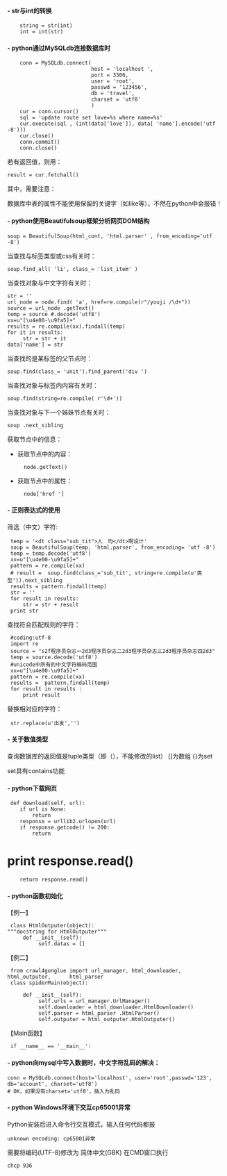 #### - str与int的转换 ####

		string = str(int)
		int = int(str)

#### - python通过MySQLdb连接数据库时 ####


        conn = MySQLdb.connect(
                               host = 'localhost ',
                               port = 3306,
                               user = 'root',
                               passwd = '123456',
                               db = 'travel',
                               charset = 'utf8'
                               )
        cur = conn.cursor()
        sql = 'update route set love=%s where name=%s'
        cur.execute(sql , (int(data['love']), data[ 'name'].encode('utf                           -8')))
        cur.close()
        conn.commit()
        conn.close()

若有返回值，则用：
	
	result = cur.fetchall()

其中，需要注意：

数据库中表的属性不能使用保留的关键字（如like等），不然在python中会报错！

#### - python使用Beautifulsoup框架分析网页DOM结构 ####

	soup = BeautifulSoup(html_cont, 'html.parser' , from_encoding='utf -8')

当查找与标签类型或css有关时：
	
	soup.find_all( 'li', class_= 'list_item' )

当查找对象与中文字符有关时：

	str = ''
	url_node = node.find( 'a', href=re.compile(r"/youji /\d+"))
	source = url_node .getText()
	temp = source #.decode('utf8')
	xx=u"[\u4e00-\u9fa5]+"
	results = re.compile(xx).findall(temp)
	for it in results:
	     str = str + it
	data['name'] = str

当查找的是某标签的父节点时：

	soup.find(class_= 'unit').find_parent('div ')

当查找对象与标签内内容有关时：

	soup.find(string=re.compile( r'\d+'))

当查找对象与下一个姊妹节点有关时：

	soup .next_sibling

获取节点中的信息：

- 获取节点中的内容：

		node.getText()

- 获取节点中的属性：

		node['href ']

#### - 正则表达式的使用 ####

筛选（中文）字符:

     temp = '<dt class="sub_tit">人　均</dt>啊设计'
     soup = BeautifulSoup(temp, 'html.parser', from_encoding= 'utf -8')
     temp = temp.decode('utf8')
     xx=u"[\u4e00-\u9fa5]+"
     pattern = re.compile(xx)
     # result =  soup.find(class_='sub_tit', string=re.compile(u'类　          型')).next_sibling
     results = pattern.findall(temp)
     str = ''
     for result in results:
         str = str + result
     print str

查找符合匹配规则的字符：

     #coding:utf-8
     import re
     source = "s2f程序员杂志一2d3程序员杂志二2d3程序员杂志三2d3程序员杂志四2d3"
     temp = source.decode('utf8')
     #unicode中所有的中文字符编码范围
     xx=u"[\u4e00-\u9fa5]+"
     pattern = re.compile(xx)
     results =  pattern.findall(temp)
     for result in results :
         print result

替换相对应的字符：

     str.replace(u'出发','')

#### - 关于数值类型 ####

查询数据库的返回值是tuple类型（即（），不能修改的list）
[]为数组
{}为set

set具有contains功能

#### - python下载网页 ####

     def download(self, url):
        if url is None:
            return
        response = urllib2.urlopen(url)
        if response.getcode() != 200:
            return
#         print response.read()
        return response.read()

#### - python函数初始化 ####


【例一】
    
	 class HtmlOutputer(object):
    """docstring for HtmlOutputer"""
         def __init__(self):
              self.datas = []

【例二】

     from crawl4gonglue import url_manager, html_downloader, html_outputer,      html_parser
     class spiderMain(object):

         def __init__(self):
              self.urls = url_manager.UrlManager()
              self.downloader = html_downloader.HtmlDownloader()
              self.parser = html_parser .HtmlParser()
              self.outputer = html_outputer.HtmlOutputer()

【Main函数】

     if __name__ == '__main__':

#### - python向mysql中写入数据时，中文字符乱码的解决： ####

	conn = MySQLdb.connect(host='localhost', user='root',passwd='123', db='account', charset='utf8')  
	# OK，如果没有charset='utf8'，插入为乱码

#### - python Windows环境下交互cp65001异常 ####

Python安装后进入命令行交互模式，输入任何代码都报
	
	unknown encoding: cp65001异常

需要将编码(UTF-8)修改为 简体中文(GBK)
在CMD窗口执行　
	
	chcp 936